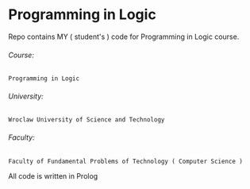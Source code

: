 # Programming in Logic

Repo contains MY ( student's ) code for Programming in Logic course.

###### Course:
    Programming in Logic
###### University:
    Wroclaw University of Science and Technology
###### Faculty:
    Faculty of Fundamental Problems of Technology ( Computer Science )

All code is written in Prolog
